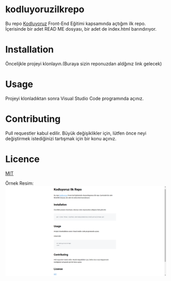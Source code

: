 # kodluyoruzilkrepo
Bu repo [Kodluyoruz](https://www.kodluyoruz.com) Front-End Eğitimi kapsamında açtığım ilk repo. İçerisinde bir adet READ ME dosyası, bir adet de index.html barındırıyor.

# Installation
Öncelijkle projeyi klonlayın.(Buraya sizin reponuzdan aldğınız link gelecek)

# Usage
Projeyi klonladıktan sonra Visual Studio Code programında açınız.

# Contributing
Pull requestler kabul edilir. Büyük değişiklikler için, lütfen önce neyi değiştirmek istediğinizi tartışmak için bir konu açınız.

# Licence
[MIT](https://choosealicense.com/)

Örnek Resim: ![Görmek İçin Tıklayınız](https://raw.githubusercontent.com/Kodluyoruz/taskforce/main/git/odev1/figures/markdown.png)